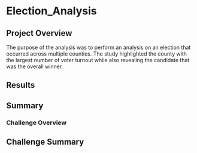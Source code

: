 # Election_Analysis

## Project Overview
The purpose of the analysis was to perform an analysis on an election that occurred across multiple counties. The study highlighted the county with the largest number of voter turnout while also revealing the candidate that was the overall winner.

## Results


## Summary

### Challenge Overview

## Challenge Summary
